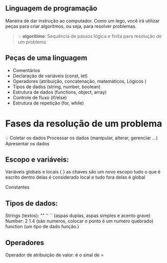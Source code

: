    ## Linguagem de programação

   Maneira de dar instrução ao computador.
   Como um lego, você irá utilizar peças para criar algoritmos, ou seja, para resolver problemas.

   >  💡 **algoritimo**: Sequência de passos lógica e finita para resolução de um problema

  ## Peças de uma linguagem

   - Comentários
   - Declaração de variáveis (const, let)
   - Operadores (atribuição, concatenação, matemáticos, Lógicos )
   - Tipos de dados (string, number, boolean)
   - Estrutura de dados (functions, object, array)
   - Controle de fluxo (if/else)
   - Estrutura de repetição (for, while)

   # Fases da resolução de um problema
   💡 
   Coletar os dados
   Processar os dados (manipular, alterar, gerenciar ...)
   Apresentar os dados 

   ## Escopo e variáveis:
   
   Variáveis globais e locais { } as chaves são um novo escopo tudo o que é escrito 
   dentro delas é considerado local e tudo fora delas é global

   Constantes

   ## Tipos de dados:

   Strings (textos): "" '' `` (aspas duplas, aspas simples e acento grave)
   Number: 2 1.4 (são numeros, colocar o ponto é um numero quebrado)
   function (um tipo de dado função.)

   ## Operadores

   Operador de atribuição de valor: é o sinal de = 
